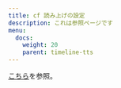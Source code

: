 ```yaml
---
title: cf 読み上げの設定
description: これは参照ページです
menu:
  docs:
    weight: 20
    parent: timeline-tts
---
```


[こちら](https://docs.thedesk.top/settings/tts)を参照。